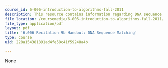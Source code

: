 ```yaml
---
course_id: 6-006-introduction-to-algorithms-fall-2011
description: This resource contains information regarding DNA sequence matching.
file_location: /coursemedia/6-006-introduction-to-algorithms-fall-2011/228a154381891ad4fe58c41f59248a4b_MIT6_006F11_rec09b_handout.pdf
file_type: application/pdf
layout: pdf
title: '6.006 Recitation 9b Handout: DNA Sequence Matching'
type: course
uid: 228a154381891ad4fe58c41f59248a4b

---
```

None